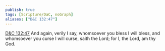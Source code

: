 ```yaml
---
publish: true
tags: [Scripture/DaC, noGraph]
aliases: ["D&C 132:47"]
---
```

[D&C 132:47](https://churchofjesuschrist.org/study/scriptures/dc-testament/dc/132?lang=eng&id=p47#p47) And again, verily I say, whomsoever you bless I will bless, and whomsoever you curse I will curse, saith the Lord; for I, the Lord, am thy God.
